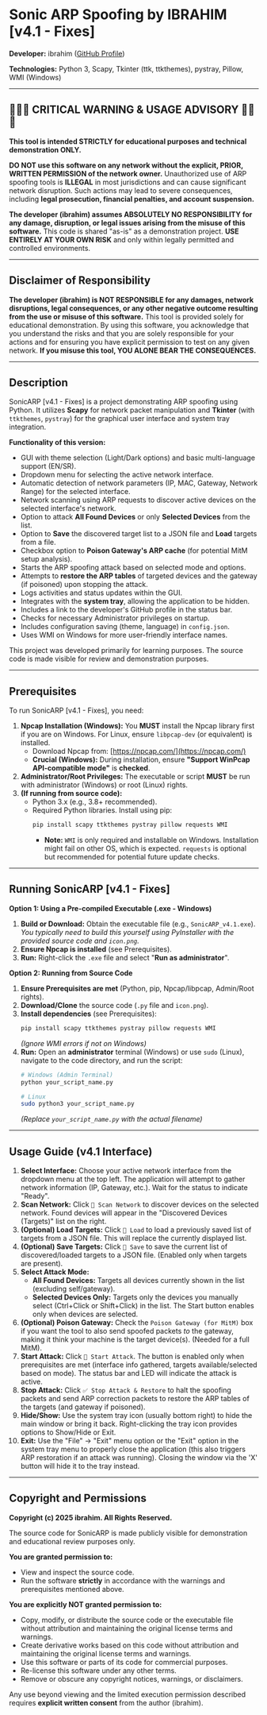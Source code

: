 # Sonic ARP Spoofing by IBRAHIM [v4.1 - Fixes]

**Developer:** ibrahim ([GitHub Profile](https://github.com/ibrahim133744))

**Technologies:** Python 3, Scapy, Tkinter (ttk, ttkthemes), pystray, Pillow, WMI (Windows)

---

## 🚨🚨🚨 CRITICAL WARNING & USAGE ADVISORY 🚨🚨🚨

**This tool is intended STRICTLY for educational purposes and technical demonstration ONLY.**

**DO NOT use this software on any network without the explicit, PRIOR, WRITTEN PERMISSION of the network owner.** Unauthorized use of ARP spoofing tools is **ILLEGAL** in most jurisdictions and can cause significant network disruption. Such actions may lead to severe consequences, including **legal prosecution, financial penalties, and account suspension.**

**The developer (ibrahim) assumes ABSOLUTELY NO RESPONSIBILITY for any damage, disruption, or legal issues arising from the misuse of this software.** This code is shared "as-is" as a demonstration project. **USE ENTIRELY AT YOUR OWN RISK** and only within legally permitted and controlled environments.

---

## Disclaimer of Responsibility

**The developer (ibrahim) is NOT RESPONSIBLE for any damages, network disruptions, legal consequences, or any other negative outcome resulting from the use or misuse of this software.** This tool is provided solely for educational demonstration. By using this software, you acknowledge that you understand the risks and that you are solely responsible for your actions and for ensuring you have explicit permission to test on any given network. **If you misuse this tool, YOU ALONE BEAR THE CONSEQUENCES.**

---

## Description

SonicARP [v4.1 - Fixes] is a project demonstrating ARP spoofing using Python. It utilizes **Scapy** for network packet manipulation and **Tkinter** (with `ttkthemes`, `pystray`) for the graphical user interface and system tray integration.

**Functionality of this version:**
*   GUI with theme selection (Light/Dark options) and basic multi-language support (EN/SR).
*   Dropdown menu for selecting the active network interface.
*   Automatic detection of network parameters (IP, MAC, Gateway, Network Range) for the selected interface.
*   Network scanning using ARP requests to discover active devices on the selected interface's network.
*   Option to attack **All Found Devices** or only **Selected Devices** from the list.
*   Option to **Save** the discovered target list to a JSON file and **Load** targets from a file.
*   Checkbox option to **Poison Gateway's ARP cache** (for potential MitM setup analysis).
*   Starts the ARP spoofing attack based on selected mode and options.
*   Attempts to **restore the ARP tables** of targeted devices and the gateway (if poisoned) upon stopping the attack.
*   Logs activities and status updates within the GUI.
*   Integrates with the **system tray**, allowing the application to be hidden.
*   Includes a link to the developer's GitHub profile in the status bar.
*   Checks for necessary Administrator privileges on startup.
*   Includes configuration saving (theme, language) in `config.json`.
*   Uses WMI on Windows for more user-friendly interface names.

This project was developed primarily for learning purposes. The source code is made visible for review and demonstration purposes.

---

## Prerequisites

To run SonicARP [v4.1 - Fixes], you need:

1.  **Npcap Installation (Windows):** You **MUST** install the Npcap library first if you are on Windows. For Linux, ensure `libpcap-dev` (or equivalent) is installed.
    *   Download Npcap from: [https://npcap.com/](https://npcap.com/)
    *   **Crucial (Windows):** During installation, ensure **"Support WinPcap API-compatible mode"** is **checked**.
2.  **Administrator/Root Privileges:** The executable or script **MUST** be run with administrator (Windows) or root (Linux) rights.
3.  **(If running from source code):**
    *   Python 3.x (e.g., 3.8+ recommended).
    *   Required Python libraries. Install using pip:
        ```bash
        pip install scapy ttkthemes pystray pillow requests WMI
        ```
        *   **Note:** `WMI` is only required and installable on Windows. Installation might fail on other OS, which is expected. `requests` is optional but recommended for potential future update checks.

---

## Running SonicARP [v4.1 - Fixes]

**Option 1: Using a Pre-compiled Executable (.exe - Windows)**

1.  **Build or Download:** Obtain the executable file (e.g., `SonicARP_v4.1.exe`). *You typically need to build this yourself using PyInstaller with the provided source code and `icon.png`.*
2.  **Ensure Npcap is installed** (see Prerequisites).
3.  **Run:** Right-click the `.exe` file and select "**Run as administrator**".

**Option 2: Running from Source Code**

1.  **Ensure Prerequisites are met** (Python, pip, Npcap/libpcap, Admin/Root rights).
2.  **Download/Clone** the source code (`.py` file and `icon.png`).
3.  **Install dependencies** (see Prerequisites):
    ```bash
    pip install scapy ttkthemes pystray pillow requests WMI
    ```
    *(Ignore WMI errors if not on Windows)*
4.  **Run:** Open an **administrator** terminal (Windows) or use `sudo` (Linux), navigate to the code directory, and run the script:
    ```bash
    # Windows (Admin Terminal)
    python your_script_name.py

    # Linux
    sudo python3 your_script_name.py
    ```
    *(Replace `your_script_name.py` with the actual filename)*

---

## Usage Guide (v4.1 Interface)

1.  **Select Interface:** Choose your active network interface from the dropdown menu at the top left. The application will attempt to gather network information (IP, Gateway, etc.). Wait for the status to indicate "Ready".
2.  **Scan Network:** Click `📡 Scan Network` to discover devices on the selected network. Found devices will appear in the "Discovered Devices (Targets)" list on the right.
3.  **(Optional) Load Targets:** Click `📂 Load` to load a previously saved list of targets from a JSON file. This will replace the currently displayed list.
4.  **(Optional) Save Targets:** Click `💾 Save` to save the current list of discovered/loaded targets to a JSON file. (Enabled only when targets are present).
5.  **Select Attack Mode:**
    *   **All Found Devices:** Targets all devices currently shown in the list (excluding self/gateway).
    *   **Selected Devices Only:** Targets only the devices you manually select (Ctrl+Click or Shift+Click) in the list. The Start button enables only when devices are selected.
6.  **(Optional) Poison Gateway:** Check the `Poison Gateway (for MitM)` box if you want the tool to also send spoofed packets *to* the gateway, making it think your machine is the target device(s). (Needed for a full MitM).
7.  **Start Attack:** Click `🚀 Start Attack`. The button is enabled only when prerequisites are met (interface info gathered, targets available/selected based on mode). The status bar and LED will indicate the attack is active.
8.  **Stop Attack:** Click `✅ Stop Attack & Restore` to halt the spoofing packets and send ARP correction packets to restore the ARP tables of the targets (and gateway if poisoned).
9.  **Hide/Show:** Use the system tray icon (usually bottom right) to hide the main window or bring it back. Right-clicking the tray icon provides options to Show/Hide or Exit.
10. **Exit:** Use the "File" -> "Exit" menu option or the "Exit" option in the system tray menu to properly close the application (this also triggers ARP restoration if an attack was running). Closing the window via the 'X' button will hide it to the tray instead.

---

## Copyright and Permissions

**Copyright (c) 2025 ibrahim. All Rights Reserved.**

The source code for SonicARP is made publicly visible for demonstration and educational review purposes only.

**You are granted permission to:**
*   View and inspect the source code.
*   Run the software **strictly** in accordance with the warnings and prerequisites mentioned above.

**You are explicitly NOT granted permission to:**
*   Copy, modify, or distribute the source code or the executable file without attribution and maintaining the original license terms and warnings.
*   Create derivative works based on this code without attribution and maintaining the original license terms and warnings.
*   Use this software or parts of its code for commercial purposes.
*   Re-license this software under any other terms.
*   Remove or obscure any copyright notices, warnings, or disclaimers.

Any use beyond viewing and the limited execution permission described requires **explicit written consent** from the author (ibrahim).
